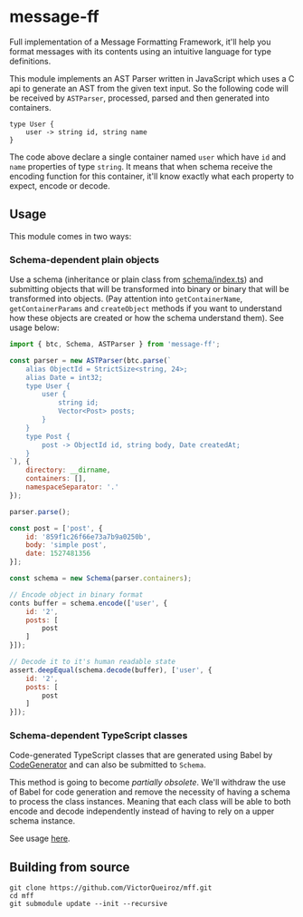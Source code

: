 # message-ff

Full implementation of a Message Formatting Framework, it'll help you format messages with its contents using an intuitive language for type definitions.

This module implements an AST Parser written in JavaScript which uses a C api to generate an AST from the given text input. So the following code will be received by `ASTParser`, processed, parsed and then generated into containers.

```
type User {
    user -> string id, string name
}
```

The code above declare a single container named `user` which have `id` and `name` properties of type `string`. It means that when schema receive the encoding function for this container, it'll know exactly what each property to expect, encode or decode.

## Usage

This module comes in two ways:

### Schema-dependent plain objects

Use a schema (inheritance or plain class from [schema/index.ts](src/schema/index.ts)) and submitting objects that will be transformed into binary or binary that will be transformed into objects. (Pay attention into `getContainerName`, `getContainerParams` and `createObject` methods if you want to understand how these objects are created or how the schema understand them). See usage below:

```js
import { btc, Schema, ASTParser } from 'message-ff';

const parser = new ASTParser(btc.parse(`
    alias ObjectId = StrictSize<string, 24>;
    alias Date = int32;
    type User {
        user {
            string id;
            Vector<Post> posts;
        }
    }
    type Post {
        post -> ObjectId id, string body, Date createdAt;
    }
`), {
    directory: __dirname,
    containers: [],
    namespaceSeparator: '.'
});

parser.parse();

const post = ['post', {
    id: '859f1c26f66e73a7b9a0250b',
    body: 'simple post',
    date: 1527481356
}];

const schema = new Schema(parser.containers);

// Encode object in binary format
conts buffer = schema.encode(['user', {
    id: '2',
    posts: [
        post
    ]
}]);

// Decode it to it's human readable state
assert.deepEqual(schema.decode(buffer), ['user', {
    id: '2',
    posts: [
        post
    ]
}]);
```

### Schema-dependent TypeScript classes

Code-generated TypeScript classes that are generated using Babel by [CodeGenerator](src/code-generator/index.ts) and can also be submitted to `Schema`.

This method is going to become *partially obsolete*. We'll withdraw the use of Babel for code generation and remove the necessity of having a schema to process the class instances. Meaning that each class will be able to both encode and decode independently instead of having to rely on a upper schema instance.

See usage [here](test/code-generator.ts).

## Building from source
```
git clone https://github.com/VictorQueiroz/mff.git
cd mff
git submodule update --init --recursive
```
